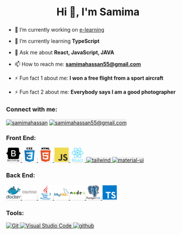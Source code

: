 <h1 align="center" color="black">Hi 👋, I'm Samima</h1>
<h3 align="center" color="black"></h3>

- 🔭 I’m currently working on [e-learning](https://github.com/HackYourFuture-CPH/class-25-erikson)

- 🌱 I’m currently learning **TypeScript**

- 💬 Ask me about **React, JavaScript, JAVA**

- 📫 How to reach me: **samimahassan55@gmail.com**

- ⚡ Fun fact 1 about me: **I won a free flight from a sport aircraft**
- ⚡ Fun fact 2 about me: **Everybody says I am a good photographer**

<h3 align="left">Connect with me:</h3>
<p align="left">
<a href="https://linkedin.com/in/samimahassan" target="blank" style="background-color: #f0f0f0; border-radius: 5px;"><img align="center" src="https://raw.githubusercontent.com/rahuldkjain/github-profile-readme-generator/master/src/images/icons/Social/linked-in-alt.svg" alt="samimahassan" height="30" width="40" /></a>
<a href="https://www.hackerearth.com/samimahassan55@gmail.com" target="blank" style="background-color: #f0f0f0; border-radius: 5px;"><img align="center" src="https://raw.githubusercontent.com/rahuldkjain/github-profile-readme-generator/master/src/images/icons/Social/hackerearth.svg" alt="samimahassan55@gmail.com" height="30" width="40" /></a>
</p>

<h3 align="left">Front End:</h3>
<p align="left"> 
  <a href="https://getbootstrap.com" target="_blank" rel="noreferrer" style="background-color: #f0f0f0; border-radius: 5px;"> 
    <img src="https://raw.githubusercontent.com/devicons/devicon/master/icons/bootstrap/bootstrap-plain-wordmark.svg" alt="bootstrap" width="40" height="40"/> 
  </a> 
  <a href="https://www.w3schools.com/css/" target="_blank" rel="noreferrer" style="background-color: #f0f0f0; border-radius: 5px;"> 
    <img src="https://raw.githubusercontent.com/devicons/devicon/master/icons/css3/css3-original-wordmark.svg" alt="css3" width="40" height="40"/> 
  </a> 
  <a href="https://www.w3.org/html/" target="_blank" rel="noreferrer" style="background-color: #f0f0f0; border-radius: 5px;"> 
    <img src="https://raw.githubusercontent.com/devicons/devicon/master/icons/html5/html5-original-wordmark.svg" alt="html5" width="40" height="40"/> 
  </a>
  <a href="https://developer.mozilla.org/en-US/docs/Web/JavaScript" target="_blank" rel="noreferrer" style="background-color: #f0f0f0; border-radius: 5px;"> 
    <img src="https://raw.githubusercontent.com/devicons/devicon/master/icons/javascript/javascript-original.svg" alt="javascript" width="40" height="40"/>
  </a> 
  <a href="https://reactjs.org/" target="_blank" rel="noreferrer" style="background-color: #f0f0f0; border-radius: 5px;"> 
    <img src="https://raw.githubusercontent.com/devicons/devicon/master/icons/react/react-original-wordmark.svg" alt="react" width="40" height="40"/> 
  </a>
  <a href="https://tailwindcss.com/" target="_blank" rel="noreferrer" style="background-color: #f0f0f0; border-radius: 5px;"> 
    <img src="https://www.vectorlogo.zone/logos/tailwindcss/tailwindcss-icon.svg" alt="tailwind" width="40" height="40"/> 
  </a>
  <a href="https://mui.com/" target="_blank" rel="noreferrer" style="background-color: #f0f0f0; border-radius: 5px;"> 
    <img src="https://mui.com/static/logo.png" alt="material-ui" width="40" height="40"/> 
  </a>
</p>

<h3 align="left">Back End:</h3>
<p align="left">
  <a href="https://www.docker.com/" target="_blank" rel="noreferrer" style="background-color: #f0f0f0; border-radius: 5px;">
    <img src="https://raw.githubusercontent.com/devicons/devicon/master/icons/docker/docker-original-wordmark.svg" alt="docker" width="40" height="40"/>
  </a> 
  <a href="https://expressjs.com" target="_blank" rel="noreferrer" style="background-color: #f0f0f0; border-radius: 5px;"> 
    <img src="https://raw.githubusercontent.com/devicons/devicon/master/icons/express/express-original-wordmark.svg" alt="express" width="40" height="40"/>
  </a> 
  <a href="https://www.java.com" target="_blank" rel="noreferrer" style="background-color: #f0f0f0; border-radius: 5px;"> 
    <img src="https://raw.githubusercontent.com/devicons/devicon/master/icons/java/java-original.svg" alt="java" width="40" height="40"/> 
  </a> 
  <a href="https://www.mysql.com/" target="_blank" rel="noreferrer" style="background-color: #f0f0f0; border-radius: 5px;"> 
    <img src="https://raw.githubusercontent.com/devicons/devicon/master/icons/mysql/mysql-original-wordmark.svg" alt="mysql" width="40" height="40"/>
  </a>
  <a href="https://nodejs.org" target="_blank" rel="noreferrer" style="background-color: #f0f0f0; border-radius: 5px;">
    <img src="https://raw.githubusercontent.com/devicons/devicon/master/icons/nodejs/nodejs-original-wordmark.svg" alt="nodejs" width="40" height="40"/>
  </a> 
  <a href="https://www.postgresql.org" target="_blank" rel="noreferrer" style="background-color: #f0f0f0; border-radius: 5px;"> 
    <img src="https://raw.githubusercontent.com/devicons/devicon/master/icons/postgresql/postgresql-original-wordmark.svg" alt="postgresql" width="40" height="40"/> 
  </a> 
  <a href="https://www.typescriptlang.org/" target="_blank" rel="noreferrer" style="background-color: #f0f0f0; border-radius: 5px;"> 
    <img src="https://raw.githubusercontent.com/devicons/devicon/master/icons/typescript/typescript-original.svg" alt="typescript" width="40" height="40"/> 
  </a> 
</p>
<h3 align="left">Tools:</h3>
<p align="left">
<a href="https://git-scm.com/" target="_blank" rel="noreferrer" style="background-color: #f0f0f0; border-radius: 5px;">
    <img src="https://cdn.freebiesupply.com/logos/thumbs/2x/git-logo.png" alt="Git" width="40" height="40"/>
  </a> 

  <a href="https://code.visualstudio.com/" target="_blank" rel="noreferrer" style="background-color: #f0f0f0; border-radius: 5px;">
    <img src="https://w7.pngwing.com/pngs/512/824/png-transparent-visual-studio-code-hd-logo-thumbnail.png" alt="Visual Studio Code" width="40" height="40"/>
  </a> 

  <a href="https://github.com/" target="_blank" rel="noreferrer" style="background-color: #f0f0f0; border-radius: 5px;">
    <img src="https://cdn4.iconfinder.com/data/icons/iconsimple-logotypes/512/github-512.png" 
  alt="github" width="40" height="40"/>
  </a> 



  </p>
